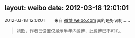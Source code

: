 layout: weibo
date: 2012-03-18 12:01:01
---
<meta name="referrer" content="no-referrer" />

2012-03-18 12:01:01  &nbsp;&nbsp;&nbsp;&nbsp;&nbsp;&nbsp; 来自 <a href="http://weibo.com/" rel="nofollow">微博 weibo.com</a>
真的是好讽刺……
>  抱歉，作者已设置仅展示半年内微博，此微博已不可见。 ​​​
